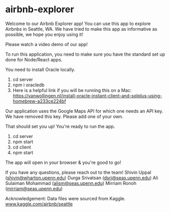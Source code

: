 # airbnb-explorer

Welcome to our Airbnb Explorer app! You can use this app to explore Airbnbs in Seattle, WA. We have tried to make this app as informative as possible, we hope you enjoy using it!

Please watch a video demo of our app!

To run this application, you need to make sure you have the standard set up done for Node/React apps.

You need to install Oracle locally.

1. cd server
2. npm i oracledb
3. Here is a helpful link if you will be running this on a Mac:
https://vanwollingen.nl/install-oracle-instant-client-and-sqlplus-using-homebrew-a233ce224bf

Our application uses the Google Maps API for which one needs an API key. We
have removed this key. Please add one of your own.

That should set you up! You're ready to run the app.

1. cd server
2. npm start
3. cd client
4. npm start

The app will open in your browser & you're good to go!

If you have any questions, please reach out to the team!
Shivin Uppal (shivin@wharton.upenn.edu)
Durga Srivatsan (dsri@seas.upenn.edu)
Ali Sulaiman Mohammad (alism@seas.upenn.edu)
Mirriam Ronoh (mirriam@seas.upenn.edu)

Acknowledgement: Data files were sourced from Kaggle.
www.kaggle.com/airbnb/seattle
